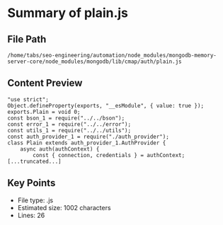 # Summary of plain.js
  
## File Path
`/home/tabs/seo-engineering/automation/node_modules/mongodb-memory-server-core/node_modules/mongodb/lib/cmap/auth/plain.js`

## Content Preview
```
"use strict";
Object.defineProperty(exports, "__esModule", { value: true });
exports.Plain = void 0;
const bson_1 = require("../../bson");
const error_1 = require("../../error");
const utils_1 = require("../../utils");
const auth_provider_1 = require("./auth_provider");
class Plain extends auth_provider_1.AuthProvider {
    async auth(authContext) {
        const { connection, credentials } = authContext;
[...truncated...]
```

## Key Points
- File type: .js
- Estimated size: 1002 characters
- Lines: 26
